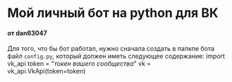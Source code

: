 # Мой личный бот на python для ВК
#### от dan63047
 
Для того, что бы бот работал, нужно сначала создать в папкпе бота файл `config.py`, который должен иметь следующее содержание:
    import vk_api
    token = "*токен вашего сообщества*"
    vk = vk_api.VkApi(token=token)